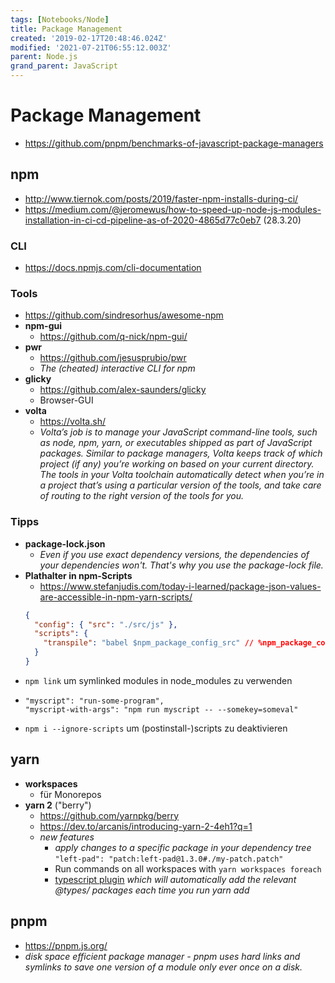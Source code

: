 ```yaml
---
tags: [Notebooks/Node]
title: Package Management
created: '2019-02-17T20:48:46.024Z'
modified: '2021-07-21T06:55:12.003Z'
parent: Node.js
grand_parent: JavaScript
---
```


# Package Management
- https://github.com/pnpm/benchmarks-of-javascript-package-managers

## npm
- http://www.tiernok.com/posts/2019/faster-npm-installs-during-ci/
- https://medium.com/@jeromewus/how-to-speed-up-node-js-modules-installation-in-ci-cd-pipeline-as-of-2020-4865d77c0eb7 (28.3.20)

### CLI
- https://docs.npmjs.com/cli-documentation

### Tools
- https://github.com/sindresorhus/awesome-npm
- **npm-gui**
  - https://github.com/q-nick/npm-gui/
- **pwr**
  - https://github.com/jesusprubio/pwr
  - *The (cheated) interactive CLI for npm*
- **glicky**
  - https://github.com/alex-saunders/glicky
  - Browser-GUI
- **volta**
  - https://volta.sh/
  - *Volta’s job is to manage your JavaScript command-line tools, such as node, npm, yarn, or executables shipped as part of JavaScript packages. Similar to package managers, Volta keeps track of which project (if any) you’re working on based on your current directory. The tools in your Volta toolchain automatically detect when you’re in a project that’s using a particular version of the tools, and take care of routing to the right version of the tools for you.*

### Tipps
- **package-lock.json**
  - *Even if you use exact dependency versions, the dependencies of your dependencies won't. That's why you use the package-lock file.*
- **Plathalter in npm-Scripts**
  - https://www.stefanjudis.com/today-i-learned/package-json-values-are-accessible-in-npm-yarn-scripts/
  ```json
  {
    "config": { "src": "./src/js" },
    "scripts": {
      "transpile": "babel $npm_package_config_src" // %npm_package_config_src% auf windows
    }
  }
  ```
- `npm link` um symlinked modules in node_modules zu verwenden
- ```
  "myscript": "run-some-program",
  "myscript-with-args": "npm run myscript -- --somekey=someval"
  ```
- `npm i --ignore-scripts` um (postinstall-)scripts zu deaktivieren


## yarn
  - **workspaces**
    - für Monorepos
  - **yarn 2** ("berry")
    - https://github.com/yarnpkg/berry
    - https://dev.to/arcanis/introducing-yarn-2-4eh1?q=1
    - *new features*
      - *apply changes to a specific package in your dependency tree*
        `"left-pad": "patch:left-pad@1.3.0#./my-patch.patch"`
      - Run commands on all workspaces with `yarn workspaces foreach`
      - [typescript plugin](https://github.com/yarnpkg/berry/tree/master/packages/plugin-typescript) *which will automatically add the relevant @types/ packages each time you run yarn add*


## pnpm
  - https://pnpm.js.org/
  - *disk space efficient package manager - pnpm uses hard links and symlinks to save one version of a module only ever once on a disk.*
